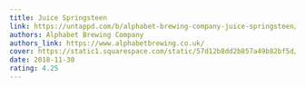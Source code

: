 ```yaml
---
title: Juice Springsteen
link: https://untappd.com/b/alphabet-brewing-company-juice-springsteen/2075762
authors: Alphabet Brewing Company
authors_link: https://www.alphabetbrewing.co.uk/
cover: https://static1.squarespace.com/static/57d12b8dd2b857a49b82bf5d/t/5b0ff88e575d1f515dc8cf38/1527773327453/Alphabet_ShopImages_CanJuiceSpring_01.png
date: 2018-11-30
rating: 4.25
---
```


